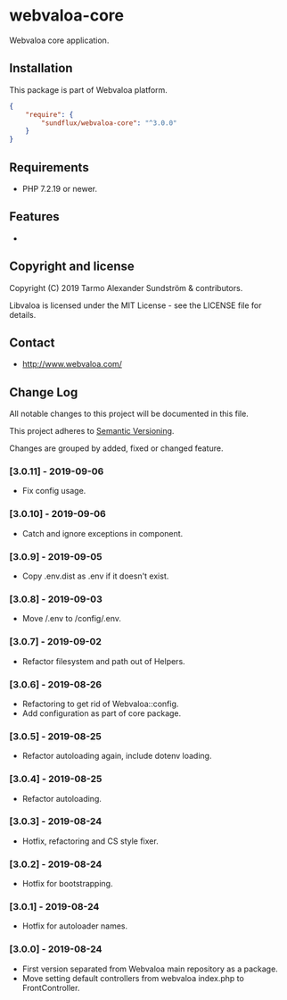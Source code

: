 webvaloa-core
========

Webvaloa core application.

## Installation

This package is part of Webvaloa platform.

```json
{
    "require": {
        "sundflux/webvaloa-core": "^3.0.0"
    }
}
```

## Requirements

- PHP 7.2.19 or newer.

## Features

- 

## Copyright and license

Copyright (C) 2019 Tarmo Alexander Sundström & contributors.

Libvaloa is licensed under the MIT License - see the LICENSE file for details.

## Contact

- http://www.webvaloa.com/

## Change Log
All notable changes to this project will be documented in this file.

This project adheres to [Semantic Versioning](http://semver.org/).

Changes are grouped by added, fixed or changed feature.

### [3.0.11] - 2019-09-06
- Fix config usage.

### [3.0.10] - 2019-09-06
- Catch and ignore exceptions in component.

### [3.0.9] - 2019-09-05
- Copy .env.dist as .env if it doesn't exist.

### [3.0.8] - 2019-09-03
- Move /.env to /config/.env.

### [3.0.7] - 2019-09-02
- Refactor filesystem and path out of Helpers.

### [3.0.6] - 2019-08-26
- Refactoring to get rid of Webvaloa::config.
- Add configuration as part of core package.

### [3.0.5] - 2019-08-25
- Refactor autoloading again, include dotenv loading.

### [3.0.4] - 2019-08-25
- Refactor autoloading.

### [3.0.3] - 2019-08-24
- Hotfix, refactoring and CS style fixer.

### [3.0.2] - 2019-08-24
- Hotfix for bootstrapping.

### [3.0.1] - 2019-08-24
- Hotfix for autoloader names.

### [3.0.0] - 2019-08-24
- First version separated from Webvaloa main repository as a package. 
- Move setting default controllers from webvaloa index.php to FrontController.

